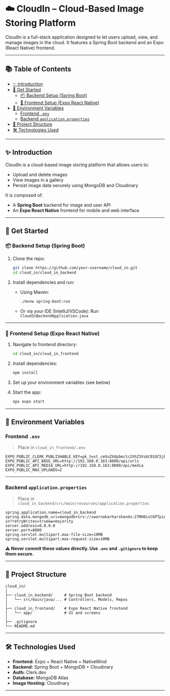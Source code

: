 # ☁️ CloudIn – Cloud-Based Image Storing Platform

CloudIn is a full-stack application designed to let users upload, view, and manage images in the cloud. It features a Spring Boot backend and an Expo (React Native) frontend.

---

## 📚 Table of Contents

- [✨ Introduction](#-introduction)
- [🚀 Get Started](#-get-started)
  - [📦 Backend Setup (Spring Boot)](#-backend-setup-spring-boot)
  - [📱 Frontend Setup (Expo React Native)](#-frontend-setup-expo-react-native)
- [🔐 Environment Variables](#-environment-variables)
  - [Frontend `.env`](#frontend-env)
  - [Backend `application.properties`](#backend-applicationproperties)
- [📂 Project Structure](#-project-structure)
- [🛠️ Technologies Used](#️-technologies-used)

---

## ✨ Introduction

CloudIn is a cloud-based image storing platform that allows users to:

- Upload and delete images
- View images in a gallery
- Persist image data securely using MongoDB and Cloudinary

It is composed of:
- A **Spring Boot** backend for image and user API
- An **Expo React Native** frontend for mobile and web interface

---

## 🚀 Get Started

### 📦 Backend Setup (Spring Boot)

1. Clone the repo:
   ```bash
   git clone https://github.com/your-username/cloud_in.git
   cd cloud_in/cloud_in_backend
   ```

2. Install dependencies and run:
   - Using Maven:
     ```bash
     ./mvnw spring-boot:run
     ```

   - Or via your IDE (IntelliJ/VSCode): Run `CloudInBackendApplication.java`

---

### 📱 Frontend Setup (Expo React Native)

1. Navigate to frontend directory:
   ```bash
   cd cloud_in/cloud_in_frontend
   ```

2. Install dependencies:
   ```bash
   npm install
   ```

3. Set up your environment variables (see below)

4. Start the app:
   ```bash
   npx expo start
   ```

---

## 🔐 Environment Variables

### Frontend `.env`

> Place in `cloud_in_frontend/.env`

```env
EXPO_PUBLIC_CLERK_PUBLISHABLE_KEY=pk_test_cmVuZXdpbmctc2VhZ3VsbC01OC5jbGVyay5hY2NvdW50cy5kZXYk
EXPO_PUBLIC_API_BASE_URL=http://192.168.0.163:8080/api/urls
EXPO_PUBLIC_API_MEDIA_URL=http://192.168.0.163:8080/api/media
EXPO_PUBLIC_MAX_UPLOADS=2
```

---

### Backend `application.properties`

> Place in `cloud_in_backend/src/main/resources/application.properties`

```properties
spring.application.name=cloud_in_backend
spring.data.mongodb.uri=mongodb+srv://swarnakarharshendu:27MH0isCGPTpiAU9@cluster0.sdmds.mongodb.net/cloud-in?retryWrites=true&w=majority
server.address=0.0.0.0
server.port=8080
spring.servlet.multipart.max-file-size=10MB
spring.servlet.multipart.max-request-size=10MB
```

⚠️ **Never commit these values directly. Use `.env` and `.gitignore` to keep them secure.**

---

## 📂 Project Structure

```
cloud_in/
│
├── cloud_in_backend/     # Spring Boot backend
│   └── src/main/java/... # Controllers, Models, Repos
│
├── cloud_in_frontend/    # Expo React Native frontend
│   └── app/              # UI and screens
│
├── .gitignore
└── README.md
```

---

## 🛠️ Technologies Used

- **Frontend:** Expo + React Native + NativeWind
- **Backend:** Spring Boot + MongoDB + Cloudinary
- **Auth:** Clerk.dev
- **Database:** MongoDB Atlas
- **Image Hosting:** Cloudinary


---
